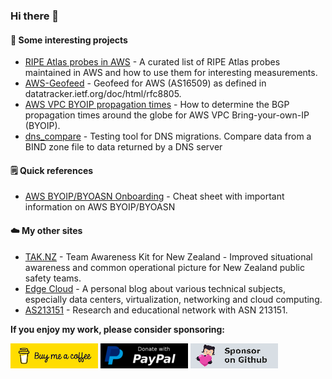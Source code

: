 ### Hi there 👋

#### :telescope: Some interesting projects

* [RIPE Atlas probes in AWS](https://github.com/chriselsen/RIPE-Atlas-in-AWS) - A curated list of RIPE Atlas probes maintained in AWS and how to use them for interesting measurements.
* [AWS-Geofeed](https://github.com/chriselsen/AWS-Geofeed) - Geofeed for AWS (AS16509) as defined in datatracker.ietf.org/doc/html/rfc8805.
* [AWS VPC BYOIP propagation times](https://github.com/chriselsen/AWS-BYOIP-Propagation) - How to determine the BGP propagation times around the globe for AWS VPC Bring-your-own-IP (BYOIP).
* [dns_compare](https://github.com/chriselsen/dns_compare) - Testing tool for DNS migrations. Compare data from a BIND zone file to data returned by a DNS server

#### :spiral_notepad: Quick references

* [AWS BYOIP/BYOASN Onboarding](https://gist.github.com/chriselsen/df3a75bccfc305caeca01326df88db2f) - Cheat sheet with important information on AWS BYOIP/BYOASN

#### :cloud: My other sites

* [TAK.NZ](https://github.com/TAK-NZ) - Team Awareness Kit for New Zealand - Improved situational awareness and common operational picture for New Zealand public safety teams.
* [Edge Cloud](https://www.edge-cloud.net/) - A personal blog about various technical subjects, especially data centers, virtualization, networking and cloud computing.
* [AS213151](https://as213151.net/) - Research and educational network with ASN 213151.

**If you enjoy my work, please consider sponsoring:**

[![Buy Me A Coffee](https://raw.githubusercontent.com/chriselsen/chriselsen/main/buymeacoffee.png)](https://www.buymeacoffee.com/chriselsen)
[![Support via PayPal](https://raw.githubusercontent.com/chriselsen/chriselsen/main/paypal-donate.png)](https://www.paypal.me/christianelsen)
[![Sponsor on Github](https://raw.githubusercontent.com/chriselsen/chriselsen/main/github-sponsor.png)](https://github.com/sponsors/chriselsen)
